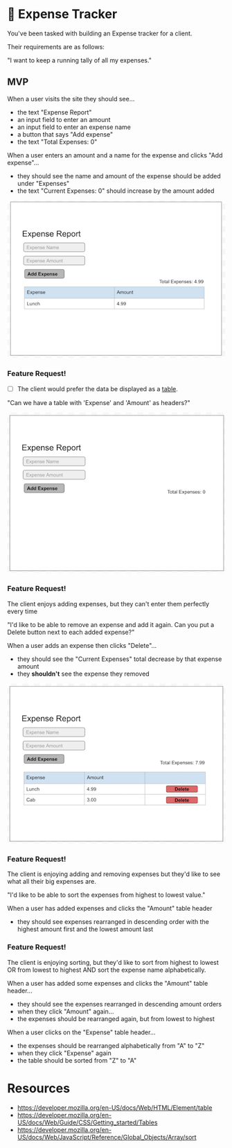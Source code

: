 # 💸 Expense Tracker

You've been tasked with building an Expense tracker for a client.

Their requirements are as follows:

"I want to keep a running tally of all my expenses."

## MVP

When a user visits the site they should see... 

- the text "Expense Report"
- an input field to enter an amount
- an input field to enter an expense name 
- a button that says "Add expense"
- the text "Total Expenses: 0"

When a user enters an amount and a name for the expense and clicks "Add expense"...

- they should see the name and amount of the expense should be added under "Expenses"
- the text "Current Expenses: 0" should increase by the amount added

![](assets/asset2.png?raw=true)

### Feature Request!

- [ ] The client would prefer the data be displayed as a [table](https://developer.mozilla.org/en-US/docs/Web/HTML/Element/table).

"Can we have a table with 'Expense' and 'Amount' as headers?"

![](assets/asset1.png?raw=true)

### Feature Request!

The client enjoys adding expenses, but they can't enter them perfectly every time

"I'd like to be able to remove an expense and add it again. Can you put a Delete button next to each added expense?"

When a user adds an expense then clicks "Delete"...

- they should see the "Current Expenses" total decrease by that expense amount
- they __shouldn't__ see the expense they removed

![](assets/asset3.png?raw=true)

### Feature Request!

The client is enjoying adding and removing expenses but they'd like to
see what all their big expenses are.

"I'd like to be able to sort the expenses from highest to lowest value."

When a user has added expenses and clicks the "Amount" table header

- they should see expenses rearranged in descending order with the highest amount first and the lowest amount last

### Feature Request!

The client is enjoying sorting, but they'd like to sort from highest to lowest OR 
from lowest to highest AND sort the expense name alphabetically.

When a user has added some expenses and clicks the "Amount" table header...

- they should see the expenses rearranged in descending amount orders
- when they click "Amount" again...
- the expenses should be rearranged again, but from lowest to highest

When a user clicks on the "Expense" table header...

- the expenses should be rearranged alphabetically from "A" to "Z"
- when they click "Expense" again
- the table should be sorted from "Z" to "A"

# Resources
- https://developer.mozilla.org/en-US/docs/Web/HTML/Element/table
- https://developer.mozilla.org/en-US/docs/Web/Guide/CSS/Getting_started/Tables
- https://developer.mozilla.org/en-US/docs/Web/JavaScript/Reference/Global_Objects/Array/sort
